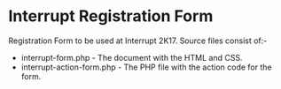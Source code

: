 # Interrupt Registration Form
Registration Form to be used at Interrupt 2K17.
Source files consist of:- 
* interrupt-form.php - The document with the HTML and CSS.
* interrupt-action-form.php - The PHP file with the action code for the form.
